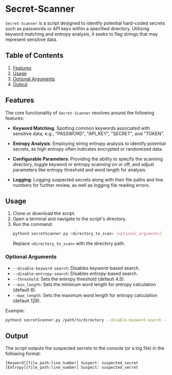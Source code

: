 # Secret-Scanner

`Secret-Scanner` is a script designed to identify potential hard-coded secrets such as passwords or API keys within a specified directory. Utilizing keyword matching and entropy analysis, it seeks to flag strings that may represent sensitive data.

## Table of Contents
1. [Features](#features)
2. [Usage](#usage)
3. [Optional Arguments](#optional-arguments)
4. [Output](#output)

## Features

The core functionality of `Secret-Scanner` revolves around the following features:

- **Keyword Matching**: Spotting common keywords associated with sensitive data, e.g., "PASSWORD", "API_KEY", "SECRET", and "TOKEN".

- **Entropy Analysis**: Employing string entropy analysis to identify potential secrets, as high entropy often indicates encrypted or randomized data.

- **Configurable Parameters**: Providing the ability to specify the scanning directory, toggle keyword or entropy scanning on or off, and adjust parameters like entropy threshold and word length for analysis.

- **Logging**: Logging suspected secrets along with their file paths and line numbers for further review, as well as logging file reading errors.

## Usage

1. Clone or download the script.
2. Open a terminal and navigate to the script's directory.
3. Run the command:
   ```bash
   python3 secretScanner.py <directory_to_scan> [optional_arguments]
   ```
   Replace `<directory_to_scan>` with the directory path.

### Optional Arguments

- `--disable-keyword-search`: Disables keyword-based search.
- `--disable-entropy-search`: Disables entropy-based search.
- `--threshold`: Sets the entropy threshold (default 4.5).
- `--min_length`: Sets the minimum word length for entropy calculation (default 8).
- `--max_length`: Sets the maximum word length for entropy calculation (default 128).

Example:
```bash
python3 secretScanner.py /path/to/directory --disable-keyword-search --threshold 5.0
```

## Output

The script outputs the suspected secrets to the console (or a log file) in the following format:
```plaintext
[Keyword][file_path:line_number] Suspect: suspected_secret
[Entropy][file_path:line_number] Suspect: suspected_secret
```
